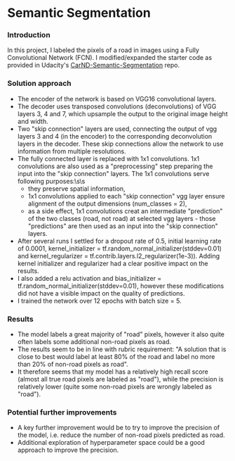 # Semantic Segmentation

### Introduction
In this project, I labeled the pixels of a road in images using a Fully Convolutional Network (FCN). I modified/expanded the starter code as provided in Udacity's [CarND-Semantic-Segmentation](https://github.com/udacity/CarND-Semantic-Segmentation) repo.

### Solution approach
- The encoder of the network is based on VGG16 convolutional layers.
- The decoder uses transposed convolutions (deconvolutions) of VGG layers 3, 4 and 7, which upsample the output to the original image height and width.
- Two "skip connection" layers are used, connecting the output of vgg layers 3 and 4 (in the encoder) to the corresponding deconvolution layers in the decoder. These skip connections allow the network to use information from multiple resolutions.
- The fully connected layer is replaced with 1x1 convolutions. 1x1 convolutions are also used as a "preprocessing" step preparing the input into the "skip connection" layers. The 1x1 convolutions serve following purposes:\s\s
  * they preserve spatial information,
  * 1x1 convolutions applied to each "skip connection" vgg layer ensure alignment of the output dimensions (num_classes = 2),
  * as a side effect, 1x1 convolutions creat an intermediate "prediction" of the two classes (road, not road) at selected vgg layers - those "predictions" are then used as an input into the "skip connection" layers.
- After several runs I settled for a dropout rate of 0.5, initial learning rate of 0.0001, kernel_initializer = tf.random_normal_initializer(stddev=0.01) and kernel_regularizer = tf.contrib.layers.l2_regularizer(1e-3)). Adding kernel initializer and regularizer had a clear positive impact on the results.
- I also added a relu activation and bias_initializer = tf.random_normal_initializer(stddev=0.01), however these modifications did not have a visible impact on the quality of predictions.
- I trained the network over 12 epochs with batch size = 5.

### Results
- The model labels a great majority of "road" pixels, however it also quite often labels some additional non-road pixels as road.
- The results seem to be in line with rubric requirement: "A solution that is close to best would label at least 80% of the road and label no more than 20% of non-road pixels as road".
- It therefore seems that my model has a relatively high recall score (almost all true road pixels are labeled as "road"), while the precision is relatively lower (quite some non-road pixels are wrongly labeled as "road").

### Potential further improvements
- A key further improvement would be to try to improve the precision of the model, i.e. reduce the number of non-road pixels predicted as road.
- Additional exploration of hyperparameter space could be a good approach to improve the precision.
